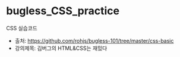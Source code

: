 # bugless_CSS_practice
CSS 실습코드
- 출처: https://github.com/rohjs/bugless-101/tree/master/css-basic
- 강의제목: 김버그의 HTML&CSS는 재밌다
